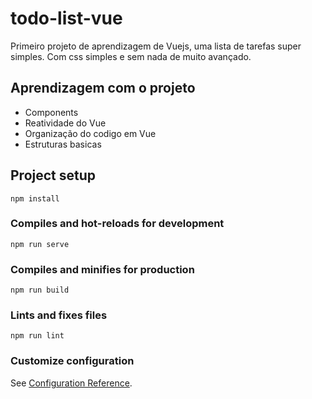 # todo-list-vue
Primeiro projeto de aprendizagem de Vuejs, uma lista de tarefas super simples. Com css simples e sem nada de muito avançado.

## Aprendizagem com o projeto
- Components
- Reatividade do Vue
- Organização do codigo em Vue
- Estruturas basicas

## Project setup
```
npm install
```

### Compiles and hot-reloads for development
```
npm run serve
```

### Compiles and minifies for production
```
npm run build
```

### Lints and fixes files
```
npm run lint
```

### Customize configuration
See [Configuration Reference](https://cli.vuejs.org/config/).
